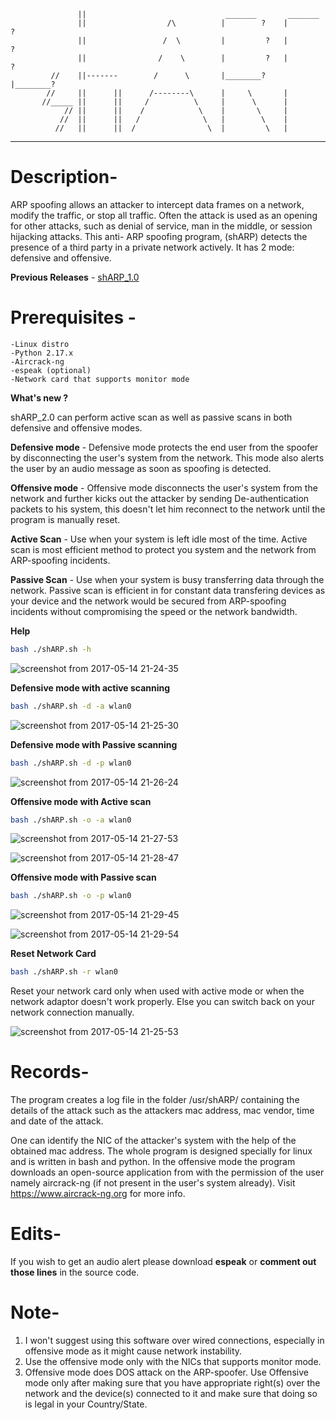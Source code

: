 
                   ||                               _______       _______          
                   ||                  /\          |        ?    |        ?     
                   ||                 /  \         |         ?   |         ?    
                   ||                /    \        |         ?   |         ?    
             //    ||-------        /      \       |________?    |________?     
            //     ||      ||      /--------\      |     \       |              
           //_____ ||      ||     /          \     |      \      |              
                // ||      ||    /            \    |       \     |             
               //  ||      ||   /              \   |        \    |             
              //   ||      ||  /                \  |         \   |             
 ____________________________________________________________________________________	  		   
				       		                       
 



# Description-

ARP spoofing allows an attacker to intercept data frames on a network, modify the traffic, or stop all traffic. Often the attack is used as an opening for other attacks, such as denial of service, man in the middle, or session hijacking attacks. This anti- ARP spoofing program, (shARP) detects the presence of a third party in a private network actively. It has 2 mode: defensive and offensive. 

**Previous Releases** - [shARP_1.0](https://github.com/europa502/shARP/releases/tag/v1.0)

# Prerequisites -

	-Linux distro
	-Python 2.17.x
	-Aircrack-ng
	-espeak (optional)
	-Network card that supports monitor mode

**What's new ?**

shARP_2.0 can perform active scan as well as passive scans in both defensive and offensive modes.

**Defensive mode** - Defensive mode protects the end user from the spoofer by disconnecting the user's system from the network. This mode also alerts the user by an audio message as soon as spoofing is detected. 

**Offensive mode** - Offensive mode disconnects the user's system from the network and further kicks out the attacker by sending De-authentication packets to his system, this doesn't let him reconnect to the network until the program is manually reset. 

**Active Scan** - Use when your system is left idle most of the time. Active scan is most efficient method to protect you system and the network from ARP-spoofing incidents.

**Passive Scan** - Use when your system is busy transferring data through the network. Passive scan is efficient in for constant data transfering devices as your device and the network would be secured from ARP-spoofing incidents without compromising the speed or the network bandwidth.

**Help**
```bash
bash ./shARP.sh -h
```
![screenshot from 2017-05-14 21-24-35](https://cloud.githubusercontent.com/assets/26405791/26035852/2deac44c-38f1-11e7-9782-1b99456ae6a5.png)

**Defensive mode with active scanning**
```bash 
bash ./shARP.sh -d -a wlan0
```
![screenshot from 2017-05-14 21-25-30](https://cloud.githubusercontent.com/assets/26405791/26035891/c04506d6-38f1-11e7-8cbb-3a2a3a7cf500.png)
 

**Defensive mode with Passive scanning**

```bash
bash ./shARP.sh -d -p wlan0

```

![screenshot from 2017-05-14 21-26-24](https://cloud.githubusercontent.com/assets/26405791/26035897/d38c33ea-38f1-11e7-8bcf-68e5900f02d4.png)

**Offensive mode with Active scan**
```bash
bash ./shARP.sh -o -a wlan0
```
![screenshot from 2017-05-14 21-27-53](https://cloud.githubusercontent.com/assets/26405791/26035913/32030688-38f2-11e7-99c2-6cfc8cf41f9f.png)

![screenshot from 2017-05-14 21-28-47](https://cloud.githubusercontent.com/assets/26405791/26035922/41b40fbe-38f2-11e7-937d-c94e96bf6ccf.png)

**Offensive mode with Passive scan**
```bash
bash ./shARP.sh -o -p wlan0
```

![screenshot from 2017-05-14 21-29-45](https://cloud.githubusercontent.com/assets/26405791/26035927/48b349ec-38f2-11e7-843d-e564fdd4a129.png)

![screenshot from 2017-05-14 21-29-54](https://cloud.githubusercontent.com/assets/26405791/26035931/5943b40e-38f2-11e7-9513-b4b5926f7d9b.png)


**Reset Network Card** 
```bash 
bash ./shARP.sh -r wlan0
```

Reset your network card only when used with active mode or when the network adaptor doesn't work properly. Else you can switch back on your network connection manually.

![screenshot from 2017-05-14 21-25-53](https://cloud.githubusercontent.com/assets/26405791/26035935/6aa653be-38f2-11e7-93a4-eae4e22afbf9.png)


# Records-

The program creates a log file in the folder /usr/shARP/ containing the details of the attack such as the attackers mac address, mac vendor, time and date of the attack. 

One can identify the NIC of the attacker's system with the help of the obtained mac address. The whole program is designed specially for linux and is written in bash and python. In the offensive mode the program downloads an open-source application from with the permission of the user namely aircrack-ng (if not present in the user's system already). Visit https://www.aircrack-ng.org for more info.

# Edits-
If you wish to get an audio alert please download **espeak** or **comment out those lines** in the source code.


# Note-

1. I won't suggest using this software over wired connections, especially in offensive mode as it might cause network instability.
2. Use the offensive mode only with the NICs that supports monitor mode.
3. Offensive mode does DOS attack on the ARP-spoofer. Use Offensive mode only after making sure that you have appropriate right(s) over the network and the device(s) connected to it and make sure that doing so is legal in your Country/State.


